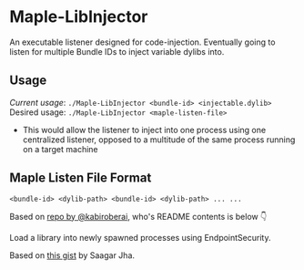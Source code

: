 #  Maple-LibInjector

An executable listener designed for code-injection. Eventually going to listen for multiple Bundle IDs to inject variable dylibs into.

## Usage

*Current usage*: `./Maple-LibInjector <bundle-id> <injectable.dylib>`
Desired usage: `./Maple-LibInjector <maple-listen-file>`

- This would allow the listener to inject into one process using one centralized listener, opposed to a multitude of the same process running on a target machine  

## Maple Listen File Format

`
<bundle-id> <dylib-path>
<bundle-id> <dylib-path>
...
...
` 

Based on [repo by @kabiroberai](https://http://github.com/kabiroberai/LibraryInjector/), who's README contents is below 👇

Load a library into newly spawned processes using EndpointSecurity.

Based on [this gist](https://gist.github.com/saagarjha/a70d44951cb72f82efee3317d80ac07f) by Saagar Jha.
